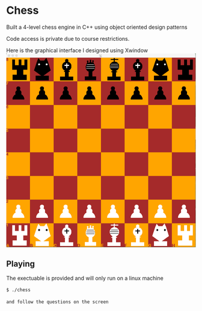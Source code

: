 # Chess
Built a 4-level chess engine in C++  using object oriented design patterns <br>

Code access is private due to course restrictions.

Here is the graphical interface I designed using Xwindow
![GUI_XWindow](GUI.png)


## Playing 

The exectuable is provided and will only run on a linux machine
```
$ ./chess 

and follow the questions on the screen
```
